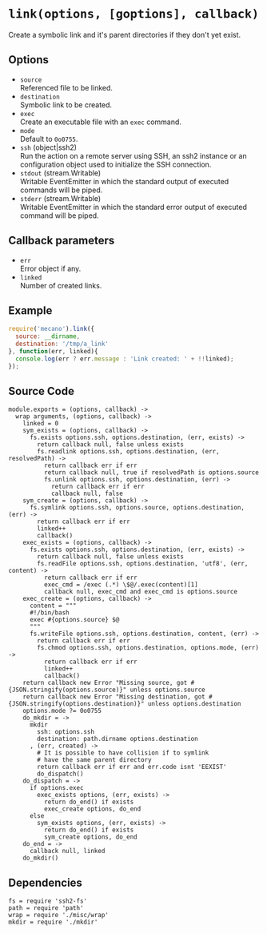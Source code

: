
# `link(options, [goptions], callback)`

Create a symbolic link and it's parent directories if they don't yet
exist.

## Options

*   `source`   
    Referenced file to be linked.   
*   `destination`   
    Symbolic link to be created.   
*   `exec`   
    Create an executable file with an `exec` command.   
*   `mode`   
    Default to `0o0755`.   
*   `ssh` (object|ssh2)   
    Run the action on a remote server using SSH, an ssh2 instance or an
    configuration object used to initialize the SSH connection.   
*   `stdout` (stream.Writable)   
    Writable EventEmitter in which the standard output of executed commands will
    be piped.   
*   `stderr` (stream.Writable)   
    Writable EventEmitter in which the standard error output of executed command
    will be piped.   

## Callback parameters

*   `err`   
    Error object if any.   
*   `linked`   
    Number of created links.   

## Example

```js
require('mecano').link({
  source: __dirname,
  destination: '/tmp/a_link'
}, function(err, linked){
  console.log(err ? err.message : 'Link created: ' + !!linked);
});
```

## Source Code

    module.exports = (options, callback) ->
      wrap arguments, (options, callback) ->
        linked = 0
        sym_exists = (options, callback) ->
          fs.exists options.ssh, options.destination, (err, exists) ->
            return callback null, false unless exists
            fs.readlink options.ssh, options.destination, (err, resolvedPath) ->
              return callback err if err
              return callback null, true if resolvedPath is options.source
              fs.unlink options.ssh, options.destination, (err) ->
                return callback err if err
                callback null, false
        sym_create = (options, callback) ->
          fs.symlink options.ssh, options.source, options.destination, (err) ->
            return callback err if err
            linked++
            callback()
        exec_exists = (options, callback) ->
          fs.exists options.ssh, options.destination, (err, exists) ->
            return callback null, false unless exists
            fs.readFile options.ssh, options.destination, 'utf8', (err, content) ->
              return callback err if err
              exec_cmd = /exec (.*) \$@/.exec(content)[1]
              callback null, exec_cmd and exec_cmd is options.source
        exec_create = (options, callback) ->
          content = """
          #!/bin/bash
          exec #{options.source} $@
          """
          fs.writeFile options.ssh, options.destination, content, (err) ->
            return callback err if err
            fs.chmod options.ssh, options.destination, options.mode, (err) ->
              return callback err if err
              linked++
              callback()
        return callback new Error "Missing source, got #{JSON.stringify(options.source)}" unless options.source
        return callback new Error "Missing destination, got #{JSON.stringify(options.destination)}" unless options.destination
        options.mode ?= 0o0755
        do_mkdir = ->
          mkdir
            ssh: options.ssh
            destination: path.dirname options.destination
          , (err, created) ->
            # It is possible to have collision if to symlink
            # have the same parent directory
            return callback err if err and err.code isnt 'EEXIST'
            do_dispatch()
        do_dispatch = ->
          if options.exec
            exec_exists options, (err, exists) ->
              return do_end() if exists
              exec_create options, do_end
          else
            sym_exists options, (err, exists) ->
              return do_end() if exists
              sym_create options, do_end
        do_end = ->
          callback null, linked
        do_mkdir()

## Dependencies

    fs = require 'ssh2-fs'
    path = require 'path'
    wrap = require './misc/wrap'
    mkdir = require './mkdir'




